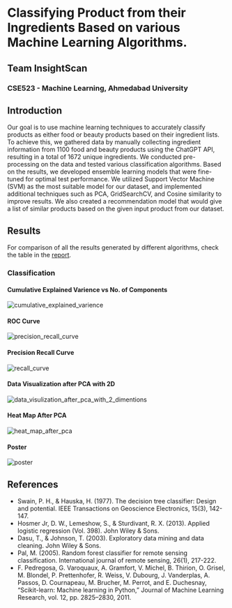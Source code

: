 # Classifying Product from their Ingredients Based on various Machine Learning Algorithms.
## Team InsightScan 
### CSE523 - Machine Learning, Ahmedabad University 
## Introduction 
Our goal is to use machine learning techniques to accurately classify products as either food or beauty products based on their ingredient lists. To achieve this, we gathered data by manually collecting ingredient information from 1100 food and beauty products using the ChatGPT API, resulting in a total of 1672 unique ingredients. We conducted pre-processing on the data and tested various classification algorithms. Based on the results, we developed ensemble learning models that were fine-tuned for optimal test performance. We utilized Support Vector Machine (SVM) as the most suitable model for our dataset, and implemented additional techniques such as PCA, GridSearchCV, and Cosine similarity to improve results. We also created a recommendation model that would give a list of similar products based on the given input product from our dataset.

## Results 
For comparison of all the results generated by different algorithms, check the table in the [report](https://github.com/aharnishp/InsightScan-ML/blob/master/Report/7_InsightScan_End_Sem_Project_Report.pdf).

### Classification

#### Cumulative Explained Varience vs No. of Components
![cumulative_explained_varience](https://user-images.githubusercontent.com/63735761/232238240-0854d702-630e-4b6e-b5ac-6adac2e24b43.jpg)

#### ROC Curve
![precision_recall_curve](https://user-images.githubusercontent.com/63735761/232238556-4e539208-451b-4047-96cc-106c0ac64058.jpg)

#### Precision Recall Curve
![recall_curve](https://user-images.githubusercontent.com/63735761/232238611-105be039-8c36-4043-8a80-85163eacce2a.jpg)

#### Data Visualization after PCA with 2D
![data_visulization_after_pca_with_2_dimentions](https://user-images.githubusercontent.com/63735761/232238633-fe3197ad-d09e-4a04-90b7-f9e11eeb9118.jpg)

#### Heat Map After PCA
![heat_map_after_pca](https://user-images.githubusercontent.com/63735761/232238678-69a03ad0-c8f0-41c3-a85c-3551ce9f7cc1.jpg)

#### Poster
![poster](https://user-images.githubusercontent.com/63735761/232242066-11a328e1-34b8-4f1b-9dae-eb2faaeed6cc.png)

## References
* Swain, P. H., & Hauska, H. (1977). The decision tree classifier: Design and potential. IEEE Transactions on Geoscience Electronics, 15(3), 142-147.
* Hosmer Jr, D. W., Lemeshow, S., & Sturdivant, R. X. (2013). Applied logistic regression (Vol. 398). John Wiley & Sons.
* Dasu, T., & Johnson, T. (2003). Exploratory data mining and data cleaning. John Wiley & Sons.
* Pal, M. (2005). Random forest classifier for remote sensing classification. International journal of remote sensing, 26(1), 217-222.
* F. Pedregosa, G. Varoquaux, A. Gramfort, V. Michel, B. Thirion, O. Grisel, M. Blondel, P. Prettenhofer, R. Weiss, V. Dubourg, J. Vanderplas,
A. Passos, D. Cournapeau, M. Brucher, M. Perrot, and E. Duchesnay, “Scikit-learn: Machine learning in Python,” Journal of Machine Learning Research, vol. 12, pp. 2825–2830, 2011.
